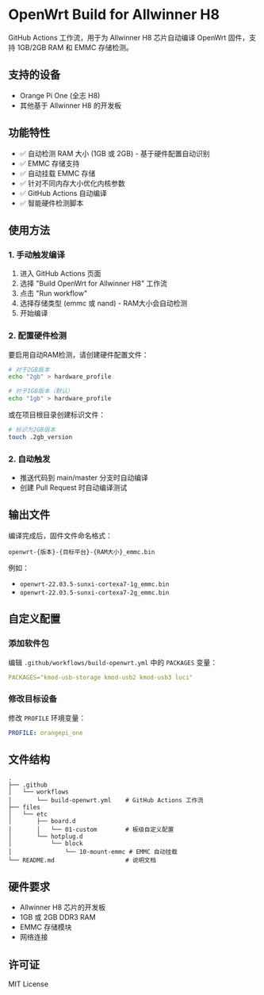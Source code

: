 # OpenWrt Build for Allwinner H8

GitHub Actions 工作流，用于为 Allwinner H8 芯片自动编译 OpenWrt 固件，支持 1GB/2GB RAM 和 EMMC 存储检测。

## 支持的设备

- Orange Pi One (全志 H8)
- 其他基于 Allwinner H8 的开发板

## 功能特性

- ✅ 自动检测 RAM 大小 (1GB 或 2GB) - 基于硬件配置自动识别
- ✅ EMMC 存储支持
- ✅ 自动挂载 EMMC 存储
- ✅ 针对不同内存大小优化内核参数
- ✅ GitHub Actions 自动编译
- ✅ 智能硬件检测脚本

## 使用方法

### 1. 手动触发编译

1. 进入 GitHub Actions 页面
2. 选择 "Build OpenWrt for Allwinner H8" 工作流
3. 点击 "Run workflow"
4. 选择存储类型 (emmc 或 nand) - RAM大小会自动检测
5. 开始编译

### 2. 配置硬件检测

要启用自动RAM检测，请创建硬件配置文件：

```bash
# 对于2GB版本
echo "2gb" > hardware_profile

# 对于1GB版本（默认）
echo "1gb" > hardware_profile
```

或在项目根目录创建标识文件：
```bash
# 标识为2GB版本
touch .2gb_version
```

### 2. 自动触发

- 推送代码到 main/master 分支时自动编译
- 创建 Pull Request 时自动编译测试

## 输出文件

编译完成后，固件文件命名格式：
```
openwrt-{版本}-{目标平台}-{RAM大小}_emmc.bin
```

例如：
- `openwrt-22.03.5-sunxi-cortexa7-1g_emmc.bin`
- `openwrt-22.03.5-sunxi-cortexa7-2g_emmc.bin`

## 自定义配置

### 添加软件包

编辑 `.github/workflows/build-openwrt.yml` 中的 `PACKAGES` 变量：

```yaml
PACKAGES="kmod-usb-storage kmod-usb2 kmod-usb3 luci"
```

### 修改目标设备

修改 `PROFILE` 环境变量：

```yaml
PROFILE: orangepi_one
```

## 文件结构

```
.
├── .github
│   └── workflows
│       └── build-openwrt.yml    # GitHub Actions 工作流
├── files
│   └── etc
│       ├── board.d
│       │   └── 01-custom        # 板级自定义配置
│       └── hotplug.d
│           └── block
│               └── 10-mount-emmc # EMMC 自动挂载
└── README.md                    # 说明文档
```

## 硬件要求

- Allwinner H8 芯片的开发板
- 1GB 或 2GB DDR3 RAM
- EMMC 存储模块
- 网络连接

## 许可证

MIT License